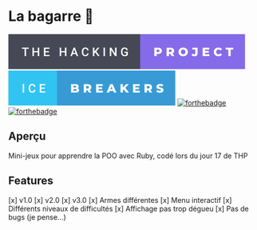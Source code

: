 # La bagarre 👊
[![forthebadge](./badges/the-hacking-project-badge.svg)](https://forthebadge.com)
[![forthebadge](./badges/ice-breakers-badge.svg)](https://forthebadge.com)
[![forthebadge](https://forthebadge.com/images/badges/made-with-ruby.svg)](https://forthebadge.com)
[![forthebadge](https://forthebadge.com/images/badges/no-ragrets.svg)](https://forthebadge.com)

## Aperçu

Mini-jeux pour apprendre la POO avec Ruby, codé lors du jour 17 de THP

## Features

[x] v1.0
[x] v2.0
[x] v3.0
[x] Armes différentes
[x] Menu interactif
[x] Différents niveaux de difficultés
[x] Affichage pas trop dégueu
[x] Pas de bugs (je pense...)
